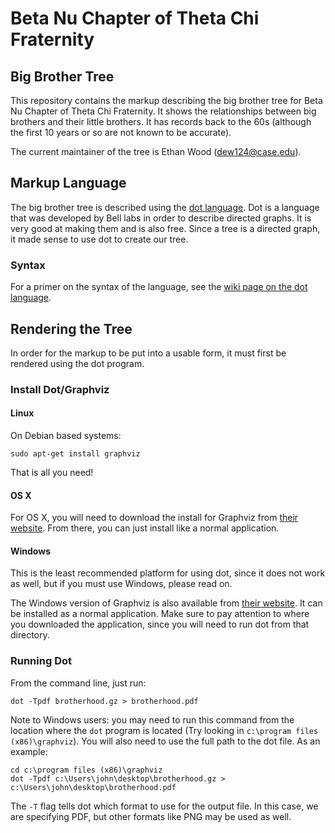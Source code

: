 # Beta Nu Chapter of Theta Chi Fraternity #
## Big Brother Tree ##

This repository contains the markup describing the big brother tree for Beta Nu Chapter of Theta Chi Fraternity. It shows the relationships between big brothers and their little brothers. It has records back to the 60s (although the first 10 years or so are not known to be accurate).

The current maintainer of the tree is Ethan Wood (dew124@case.edu).

## Markup Language ##

The big brother tree is described using the [dot language][dot]. Dot is a language that was developed by Bell labs in order to describe directed graphs. It is very good at making them and is also free. Since a tree is a directed graph, it made sense to use dot to create our tree.

[dot]: http://en.wikipedia.org/wiki/DOT_language

### Syntax ###

For a primer on the syntax of the language, see the [wiki page on the dot language][dot-wiki].

[dot-wiki]: https://github.com/beta-nu-theta-chi/big-brother-tree/wiki/Dot-Language

## Rendering the Tree ##

In order for the markup to be put into a usable form, it must first be rendered using the dot program.

### Install Dot/Graphviz ###

#### Linux ####

On Debian based systems:

```
sudo apt-get install graphviz
```

That is all you need!

#### OS X ####

For OS X, you will need to download the install for Graphviz from [their website][gviz-osx]. From there, you can just install like a normal application.

[gviz-osx]: http://www.graphviz.org/Download_macos.php

#### Windows ####

This is the least recommended platform for using dot, since it does not work as well, but if you must use Windows, please read on.

The Windows version of Graphviz is also available from [their website][gviz-windows]. It can be installed as a normal application. Make sure to pay attention to where you downloaded the application, since you will need to run dot from that directory.

[gviz-windows]: http://www.graphviz.org/Download_windows.php

### Running Dot ###

From the command line, just run:

```
dot -Tpdf brotherhood.gz > brotherhood.pdf
```

Note to Windows users: you may need to run this command from the location where the `dot` program is located (Try looking in `c:\program files (x86)\graphviz`). You will also need to use the full path to the dot file. As an example:

```
cd c:\program files (x86)\graphviz
dot -Tpdf c:\Users\john\desktop\brotherhood.gz > c:\Users\john\desktop\brotherhood.pdf
```

The `-T` flag tells dot which format to use for the output file. In this case, we are specifying PDF, but other formats like PNG may be used as well.

